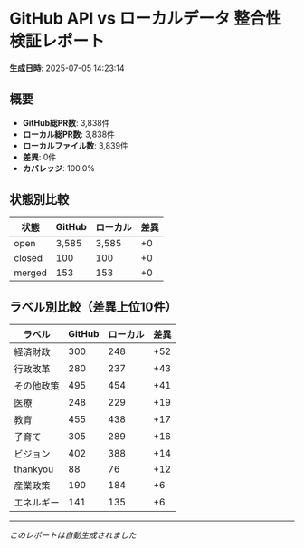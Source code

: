 # GitHub API vs ローカルデータ 整合性検証レポート

**生成日時**: 2025-07-05 14:23:14

## 概要

- **GitHub総PR数**: 3,838件
- **ローカル総PR数**: 3,838件
- **ローカルファイル数**: 3,839件
- **差異**: 0件
- **カバレッジ**: 100.0%

## 状態別比較

| 状態 | GitHub | ローカル | 差異 |
|------|--------|----------|------|
| open | 3,585 | 3,585 | +0 |
| closed | 100 | 100 | +0 |
| merged | 153 | 153 | +0 |

## ラベル別比較（差異上位10件）

| ラベル | GitHub | ローカル | 差異 |
|--------|--------|----------|------|
| 経済財政 | 300 | 248 | +52 |
| 行政改革 | 280 | 237 | +43 |
| その他政策 | 495 | 454 | +41 |
| 医療 | 248 | 229 | +19 |
| 教育 | 455 | 438 | +17 |
| 子育て | 305 | 289 | +16 |
| ビジョン | 402 | 388 | +14 |
| thankyou | 88 | 76 | +12 |
| 産業政策 | 190 | 184 | +6 |
| エネルギー | 141 | 135 | +6 |

---
*このレポートは自動生成されました*